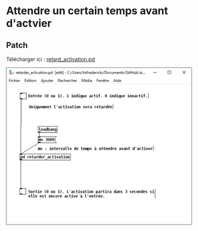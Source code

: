 # Attendre un certain temps avant d'actvier

## Patch

Télécharger ici : [retard_activation.pd](./retarder_activation.pd)

![Caputre d'écran du patch](./retarder_activation_pd.png)
